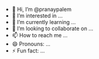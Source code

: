- 👋 Hi, I’m @pranaypalem
- 👀 I’m interested in ...
- 🌱 I’m currently learning ...
- 💞️ I’m looking to collaborate on ...
- 📫 How to reach me ...
- 😄 Pronouns: ...
- ⚡ Fun fact: ...

<!---
pranaypalem/pranaypalem is a ✨ special ✨ repository because its `README.md` (this file) appears on your GitHub profile.
You can click the Preview link to take a look at your changes.
--->
